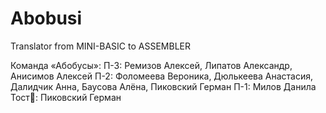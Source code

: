 # Abobusi
Translator from MINI-BASIC to ASSEMBLER

Команда «Абобусы»:
	П-3: Ремизов Алексей, Липатов Александр, Анисимов Алексей
	П-2: Фоломеева Вероника, Дюлькеева Анастасия, Далидчик Анна, Баусова Алёна, Пиковский Герман 
	П-1: Милов Данила
	Тост🍞: Пиковский Герман
